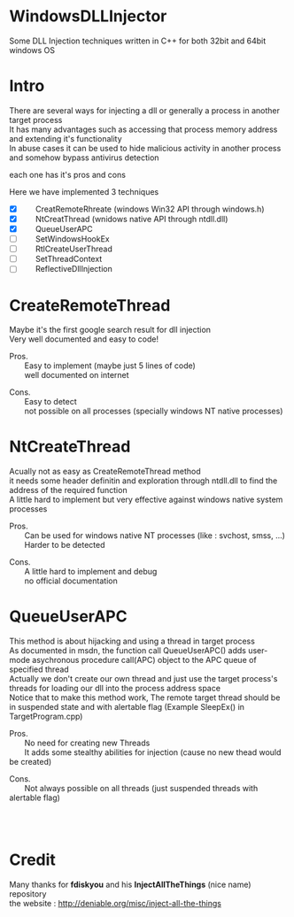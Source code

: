 # WindowsDLLInjector
Some DLL Injection techniques written in C++ for both 32bit and 64bit windows OS

# Intro
There are several ways for injecting a dll or generally a process in another target process\
It has many advantages such as accessing that process memory address and extending it's functionality\
In abuse cases it can be used to hide malicious activity in another process and somehow bypass antivirus detection


each one has it's pros and cons

Here we have implemented 3 techniques

- [x] &nbsp;&nbsp;&nbsp;&nbsp;&nbsp;&nbsp;CreatRemoteRhreate (windows Win32 API through windows.h)
- [x] &nbsp;&nbsp;&nbsp;&nbsp;&nbsp;&nbsp;NtCreatThread (wnidows native API through ntdll.dll)
- [x] &nbsp;&nbsp;&nbsp;&nbsp;&nbsp;&nbsp;QueueUserAPC
- [ ] &nbsp;&nbsp;&nbsp;&nbsp;&nbsp;&nbsp;SetWindowsHookEx
- [ ] &nbsp;&nbsp;&nbsp;&nbsp;&nbsp;&nbsp;RtlCreateUserThread
- [ ] &nbsp;&nbsp;&nbsp;&nbsp;&nbsp;&nbsp;SetThreadContext
- [ ] &nbsp;&nbsp;&nbsp;&nbsp;&nbsp;&nbsp;ReflectiveDllInjection

# CreateRemoteThread
Maybe it's the first google search result for dll injection\
Very well documented and easy to code!

Pros.\
&nbsp;&nbsp;&nbsp;&nbsp;&nbsp;&nbsp; Easy to implement (maybe just 5 lines of code)\
&nbsp;&nbsp;&nbsp;&nbsp;&nbsp;&nbsp; well documented on internet

Cons.\
&nbsp;&nbsp;&nbsp;&nbsp;&nbsp;&nbsp; Easy to detect\
&nbsp;&nbsp;&nbsp;&nbsp;&nbsp;&nbsp; not possible on all processes (specially windows NT native processes)

# NtCreateThread
Acually not as easy as CreateRemoteThread method\
it needs some header definitin and exploration through ntdll.dll to find the address of the required function\
A little hard to implement but very effective against windows native system processes

Pros.\
&nbsp;&nbsp;&nbsp;&nbsp;&nbsp;&nbsp; Can be used for windows native NT processes (like : svchost, smss, ...)\
&nbsp;&nbsp;&nbsp;&nbsp;&nbsp;&nbsp; Harder to be detected

Cons.\
&nbsp;&nbsp;&nbsp;&nbsp;&nbsp;&nbsp; A little hard to implement and debug\
&nbsp;&nbsp;&nbsp;&nbsp;&nbsp;&nbsp; no official documentation

# QueueUserAPC
This method is about hijacking and using a thread in target process\
As documented in msdn, the function call QueueUserAPC() adds user-mode asychronous procedure call(APC) object to the APC queue of specified thread\
Actually we don't create our own thread and just use the target process's threads for loading our dll into the process address space\
Notice that to make this method work, The remote target thread should be in suspended state and with alertable flag (Example SleepEx() in TargetProgram.cpp)

Pros.\
&nbsp;&nbsp;&nbsp;&nbsp;&nbsp;&nbsp; No need for creating new Threads\
&nbsp;&nbsp;&nbsp;&nbsp;&nbsp;&nbsp; It adds some stealthy abilities for injection (cause no new thead would be created)

Cons.\
&nbsp;&nbsp;&nbsp;&nbsp;&nbsp;&nbsp; Not always possible on all threads (just suspended threads with alertable flag)

<br><br>
# Credit
Many thanks for **fdiskyou** and his **InjectAllTheThings** (nice name) repository\
the website : http://deniable.org/misc/inject-all-the-things
